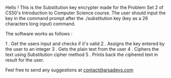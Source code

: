 Hello ! This is the Substitution key encrypter made for the Problem Set 2 of CS50's Introduction to Computer Science course.
The user should input the key in the command prompt after the ./substitution key (key as a 26 characters long input) command.

The software works as follows :

1 . Get the users input and checks if it's valid
2 . Assigns the key entered by the user to an integer
3 . Gets the plain text from the user
4 . Ciphers the text using Substitution cipher method
5 . Prints back the ciphered text in result for the user.

Feel free to send any suggestions at contact@arsadevs.com 